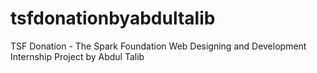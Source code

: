 # tsfdonationbyabdultalib
TSF Donation - The Spark Foundation Web Designing and Development Internship Project by Abdul Talib
